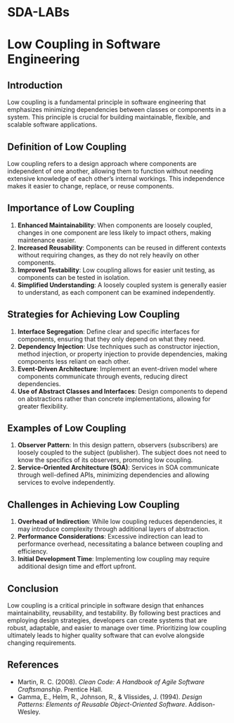 # SDA-LABs
# Low Coupling in Software Engineering

## Introduction
Low coupling is a fundamental principle in software engineering that emphasizes minimizing dependencies between classes or components in a system. This principle is crucial for building maintainable, flexible, and scalable software applications.

## Definition of Low Coupling
Low coupling refers to a design approach where components are independent of one another, allowing them to function without needing extensive knowledge of each other’s internal workings. This independence makes it easier to change, replace, or reuse components.

## Importance of Low Coupling
1. **Enhanced Maintainability**: When components are loosely coupled, changes in one component are less likely to impact others, making maintenance easier.
2. **Increased Reusability**: Components can be reused in different contexts without requiring changes, as they do not rely heavily on other components.
3. **Improved Testability**: Low coupling allows for easier unit testing, as components can be tested in isolation.
4. **Simplified Understanding**: A loosely coupled system is generally easier to understand, as each component can be examined independently.

## Strategies for Achieving Low Coupling
1. **Interface Segregation**: Define clear and specific interfaces for components, ensuring that they only depend on what they need.
2. **Dependency Injection**: Use techniques such as constructor injection, method injection, or property injection to provide dependencies, making components less reliant on each other.
3. **Event-Driven Architecture**: Implement an event-driven model where components communicate through events, reducing direct dependencies.
4. **Use of Abstract Classes and Interfaces**: Design components to depend on abstractions rather than concrete implementations, allowing for greater flexibility.

## Examples of Low Coupling
1. **Observer Pattern**: In this design pattern, observers (subscribers) are loosely coupled to the subject (publisher). The subject does not need to know the specifics of its observers, promoting low coupling.
2. **Service-Oriented Architecture (SOA)**: Services in SOA communicate through well-defined APIs, minimizing dependencies and allowing services to evolve independently.

## Challenges in Achieving Low Coupling
1. **Overhead of Indirection**: While low coupling reduces dependencies, it may introduce complexity through additional layers of abstraction.
2. **Performance Considerations**: Excessive indirection can lead to performance overhead, necessitating a balance between coupling and efficiency.
3. **Initial Development Time**: Implementing low coupling may require additional design time and effort upfront.

## Conclusion
Low coupling is a critical principle in software design that enhances maintainability, reusability, and testability. By following best practices and employing design strategies, developers can create systems that are robust, adaptable, and easier to manage over time. Prioritizing low coupling ultimately leads to higher quality software that can evolve alongside changing requirements.

## References
- Martin, R. C. (2008). *Clean Code: A Handbook of Agile Software Craftsmanship*. Prentice Hall.
- Gamma, E., Helm, R., Johnson, R., & Vlissides, J. (1994). *Design Patterns: Elements of Reusable Object-Oriented Software*. Addison-Wesley.
